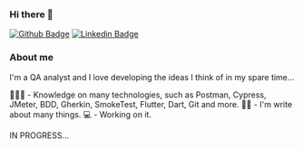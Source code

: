 ### Hi there 👋

[![Github Badge](https://img.shields.io/badge/-Github-000?style=flat-square&logo=Github&logoColor=white&link=https://github.com/https://github.com/anderson1041)](https://github.com/https://github.com/anderson1041)
[![Linkedin Badge](https://img.shields.io/badge/-LinkedIn-blue?style=flat-square&logo=Linkedin&logoColor=white&link=https://www.linkedin.com/in/anderson-de-oliveira-lima/)](https://www.linkedin.com/in/anderson-de-oliveira-lima/)


### About me
I'm a QA analyst and I love developing the ideas I think of in my spare time...

👨🏼‍🏫 - Knowledge on many technologies, such as Postman, Cypress, JMeter, BDD, Gherkin, SmokeTest, Flutter, Dart, Git and more.
✍🏼 - I'm write about many things.
💻 - Working on it.

IN PROGRESS...
